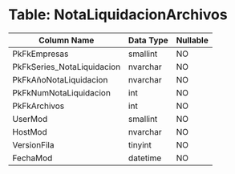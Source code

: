 # Table: NotaLiquidacionArchivos

| Column Name | Data Type | Nullable |
|-------------|-----------|----------|
| PkFkEmpresas | smallint | NO |
| PkFkSeries_NotaLiquidacion | nvarchar | NO |
| PkFkAñoNotaLiquidacion | nvarchar | NO |
| PkFkNumNotaLiquidacion | int | NO |
| PkFkArchivos | int | NO |
| UserMod | smallint | NO |
| HostMod | nvarchar | NO |
| VersionFila | tinyint | NO |
| FechaMod | datetime | NO |

